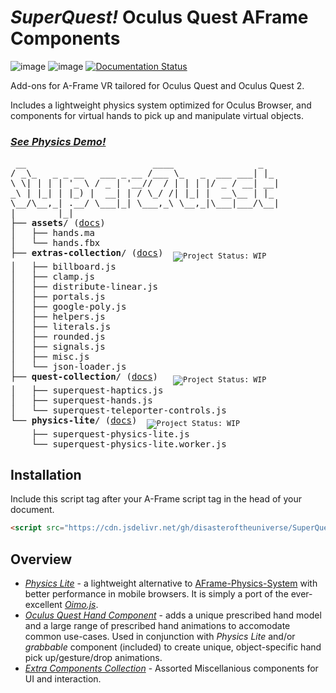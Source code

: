# _SuperQuest!_ Oculus Quest AFrame Components

![image](https://img.shields.io/badge/status-WIP-orange) ![image](https://img.shields.io/badge/status-concept-lightgrey) [![Documentation Status](https://readthedocs.org/projects/superquest/badge/?version=latest)](https://superquest.readthedocs.io/?badge=latest)

Add-ons for A-Frame VR tailored for Oculus Quest and Oculus Quest 2.

Includes a lightweight physics system optimized for Oculus Browser, and components for virtual hands to pick up and manipulate virtual objects.

### [*See Physics Demo!*](https://glitch.com/~superquest-physics)

<pre> __                        ____                _
/ _\_   _ _ __   ___ _ __ /___ \_   _  ___ ___| |_
\ \| | | | '_ \ / _ | '__//  / | | | |/ _ / __| __|
_\ | |_| | |_) |  __| | / \_/ /| |_| |  __\__ | |_
\__/\__,_| .__/ \___|_| \___,_\ \__,_|\___|___/\__|
|        |_|
├── <b>assets</b>/ (<a href="/src/assets/assets.md">docs</a>)
│   ├── hands.ma
│   └── hands.fbx
├── <b>extras-collection</b>/ (<a href="/src/extras-collection/README.md">docs</a>) <sub> <img src="https://img.shields.io/badge/status-WIP-orange" alt="Project Status: WIP" /></sub>
│   ├── billboard.js
│   ├── clamp.js
│   ├── distribute-linear.js
│   ├── portals.js
│   ├── google-poly.js
│   ├── helpers.js
│   ├── literals.js
│   ├── rounded.js
│   ├── signals.js
│   ├── misc.js
│   └── json-loader.js
├── <b>quest-collection</b>/ (<a href="/src/quest/README.md">docs</a>)  <sub> <img src="https://img.shields.io/badge/status-WIP-orange" alt="Project Status: WIP" /></sub>
│   ├── superquest-haptics.js
│   ├── superquest-hands.js
│   └── superquest-teleporter-controls.js
└── <b>physics-lite</b>/ (<a href="/src/physics-lite/README.md">docs</a>) <sub> <img src="https://img.shields.io/badge/status-concept-lightgrey" alt="Project Status: WIP" /></sub>
    ├── superquest-physics-lite.js
    └── superquest-physics-lite.worker.js
</pre>

## Installation

Include this script tag after your A-Frame script tag in the head of your document.

```html
<script src="https://cdn.jsdelivr.net/gh/disasteroftheuniverse/SuperQuest/dist/SuperQuest.full.min.js"></script>
```

## Overview
* [*Physics Lite*](/src/physics-lite/README.md) - a lightweight alternative to [AFrame-Physics-System](https://github.com/n5ro/aframe-physics-system) with better performance in mobile browsers. It is simply a port of the ever-excellent [_Oimo.js_](https://github.com/lo-th/Oimo.js). 
* [*Oculus Quest Hand Component*](/src/quest-collection/README.md) - adds a unique prescribed hand model and a large range of prescribed hand animations to accomodate common use-cases. Used in conjunction with *Physics Lite* and/or *grabbable* component (included) to create unique, object-specific hand pick up/gesture/drop animations.
* [*Extra Components Collection*](/src/extras-collection/README.md) - Assorted Miscellanious components for UI and interaction.






